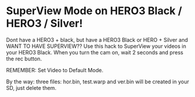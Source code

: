 SuperView Mode on HERO3 Black / HERO3 / Silver!
===============================================

Dont have a HERO3 + black, but have a HERO3 Black or HERO + Silver and WANT TO HAVE SUPERVIEW??
Use this hack to SuperView your videos in your HERO3 Black.
When you turn the cam on, wait 2 seconds and press the rec button.

REMEMBER: Set Video to Default Mode.

By the way: three files: hor.bin, test.warp and ver.bin will be created in your SD, just delete them.